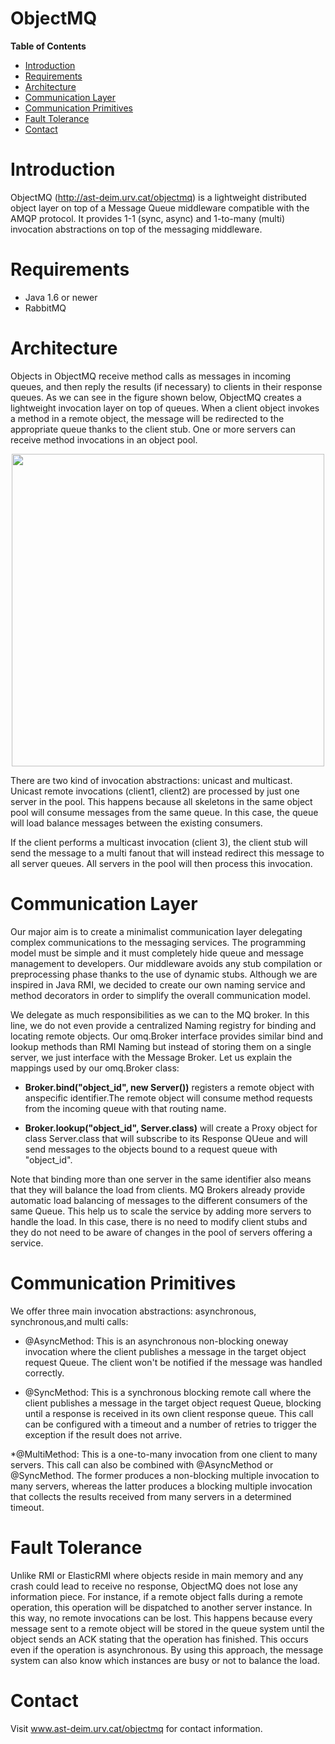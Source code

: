 ObjectMQ
=================================


**Table of Contents**

- [Introduction](#introduction)
- [Requirements](#requirements)
- [Architecture](#architecture)
- [Communication Layer](#communication-layer)
- [Communication Primitives](#communication-primitives)
- [Fault Tolerance](#fault-tolerance)
- [Contact](#contact)


# Introduction

ObjectMQ  (<http://ast-deim.urv.cat/objectmq>) is a lightweight distributed object layer on top of a Message Queue middleware compatible with the AMQP protocol. It provides 1-1 (sync, async) and 1-to-many (multi) invocation abstractions on top of the messaging middleware.

# Requirements

* Java 1.6 or newer
* RabbitMQ


# Architecture


Objects in ObjectMQ receive method calls as messages in incoming queues, and then reply the results (if necessary) to clients in their response queues. As we can see in the figure shown below, ObjectMQ creates a lightweight invocation layer on top of queues. When a client object invokes a method in a remote object, the message will be redirected to the appropriate queue thanks to the client stub. One or more servers can receive method invocations in an object pool.

<p align="center">
  <img width="500" src="https://raw.github.com/cloudspaces/objectmq/tree/master/src/main/resources/architecture.png">
</p>

There are two kind of invocation abstractions: unicast and multicast. Unicast remote invocations (client1, client2) are processed by just one server in the pool. This happens because all skeletons in the same object pool will consume messages from the same queue. In this case, the queue will load balance messages between the existing consumers.

If the client performs a multicast invocation (client 3), the client stub will send the message to a multi fanout that will instead redirect this message to all server queues. All servers in the pool will then process this invocation. 


# Communication Layer

Our major aim is to create a minimalist communication layer delegating complex communications to the messaging services. The programming model must be simple and it must completely hide queue and message management to developers. Our middleware avoids any stub compilation or preprocessing phase thanks to the use of dynamic stubs.
Although we are inspired in Java RMI, we decided to create our own naming service and method decorators in order to simplify the overall communication model.

We delegate as much responsibilities as we can  to the MQ broker. In this line, we do not even provide a centralized Naming registry for binding and locating remote objects. Our omq.Broker interface provides similar bind and lookup methods than RMI Naming  but instead of storing them on a single server, we just interface with the Message Broker. Let us explain the mappings used by our omq.Broker class:

- **Broker.bind("object_id", new Server())** registers a remote object with anspecific identifier.The remote object will consume method requests from the incoming queue with that routing name.

- **Broker.lookup("object_id", Server.class)** will create a Proxy object for class Server.class that will subscribe to its Response QUeue and will send messages to the objects bound to a request queue with "object_id".

Note that binding more than one server in the same identifier also means that they will balance the load from clients. MQ Brokers already provide automatic load balancing of messages to the different consumers of the same Queue. This help us to scale the service by adding more servers to handle the load. In this case, there is
no need to modify client stubs and they do not need to be aware of changes in the pool of servers offering a service.


# Communication Primitives

We offer three main invocation abstractions: asynchronous, synchronous,and multi calls:

* @AsyncMethod: This is an asynchronous non-blocking oneway invocation where the client publishes a message in the target object request Queue. The client won't be notified if the message was handled correctly.

* @SyncMethod: This is a synchronous blocking remote call where the client publishes a message in the target object request Queue, blocking until a response is received in its own client response queue. This call can be configured with a timeout and a number of retries to trigger the exception if the result does not arrive.

*@MultiMethod:  This is a one-to-many invocation from one client to many servers. This call can also be combined with @AsyncMethod or @SyncMethod. The former produces a non-blocking multiple invocation to many servers, whereas
the latter produces a blocking multiple invocation that collects the results received from many servers in a determined timeout.

# Fault Tolerance

Unlike RMI or ElasticRMI where objects reside in main memory and any crash could lead to receive no response, ObjectMQ does not lose any information piece. For instance, if a remote object falls during a remote operation, this operation will be dispatched to another server instance. In this way, no remote invocations can be lost. This happens because every message sent to a remote object will be stored in the queue system until the object sends an ACK stating that the operation has finished. This occurs even if the operation is asynchronous. By using this approach, the message system can also know which instances are busy or not to balance the load.

# Contact
Visit www.ast-deim.urv.cat/objectmq for contact information.
